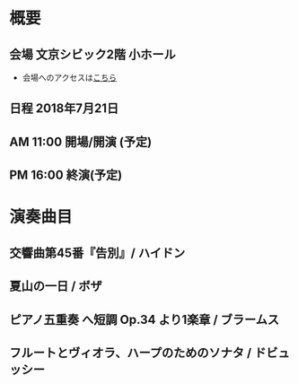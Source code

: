# 概要
## 会場 文京シビック2階 小ホール
 * 会場へのアクセスは[こちら](http://bunkyocivichall.jp/access)
## 日程 2018年7月21日
## AM 11:00 開場/開演 (予定)
## PM 16:00 終演(予定)
# 演奏曲目
## 交響曲第45番『告別』/ ハイドン
## 夏山の一日 / ボザ
## ピアノ五重奏 へ短調 Op.34 より1楽章 / ブラームス
## フルートとヴィオラ、ハープのためのソナタ / ドビュッシー